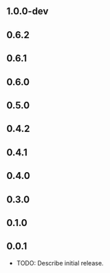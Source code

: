 ## 1.0.0-dev
## 0.6.2
## 0.6.1
## 0.6.0
## 0.5.0
## 0.4.2
## 0.4.1
## 0.4.0
## 0.3.0
## 0.1.0
## 0.0.1

* TODO: Describe initial release.
